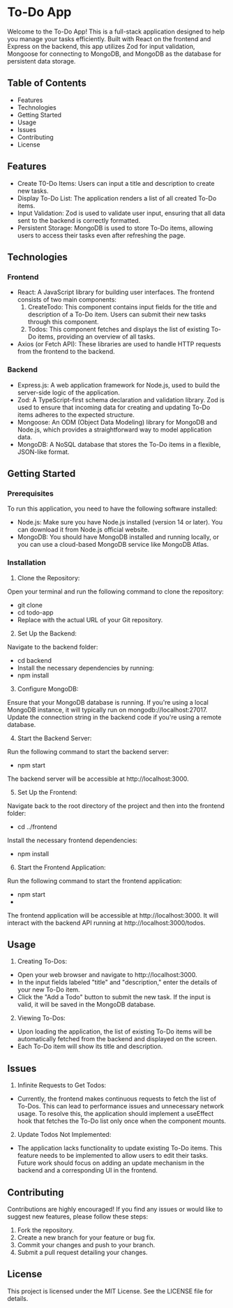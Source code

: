 # To-Do App

Welcome to the To-Do App! This is a full-stack application designed to help you manage your tasks efficiently. Built with React on the frontend and Express on the backend, this app utilizes Zod for input validation, Mongoose for connecting to MongoDB, and MongoDB as the database for persistent data storage.


## Table of Contents

* Features
* Technologies
* Getting Started
* Usage
* Issues
* Contributing
* License


## Features

* Create T0-Do Items: Users can input a title and description to create new tasks.
* Display To-Do List: The application renders a list of all created To-Do items.
* Input Validation: Zod is used to validate user input, ensuring that all data sent to the backend is correctly formatted.
* Persistent Storage: MongoDB is used to store To-Do items, allowing users to access their tasks even after refreshing the page.


## Technologies

### Frontend
* React: A JavaScript library for building user interfaces. The frontend consists of two main components:
  1. CreateTodo: This component contains input fields for the title and description of a To-Do item. Users can submit their new tasks through this component.
  2. Todos: This component fetches and displays the list of existing To-Do items, providing an overview of all tasks.
* Axios (or Fetch API): These libraries are used to handle HTTP requests from the frontend to the backend.

### Backend
* Express.js: A web application framework for Node.js, used to build the server-side logic of the application.
* Zod: A TypeScript-first schema declaration and validation library. Zod is used to ensure that incoming data for creating and updating To-Do items adheres to the expected structure.
* Mongoose: An ODM (Object Data Modeling) library for MongoDB and Node.js, which provides a straightforward way to model application data.
* MongoDB: A NoSQL database that stores the To-Do items in a flexible, JSON-like format.


## Getting Started

### Prerequisites
To run this application, you need to have the following software installed:
* Node.js: Make sure you have Node.js installed (version 14 or later). You can download it from Node.js official website.
* MongoDB: You should have MongoDB installed and running locally, or you can use a cloud-based MongoDB service like MongoDB Atlas.

### Installation
1. Clone the Repository:

Open your terminal and run the following command to clone the repository:

* git clone <repository-url>
* cd todo-app
* Replace <repository-url> with the actual URL of your Git repository.

2. Set Up the Backend:

Navigate to the backend folder:

* cd backend
* Install the necessary dependencies by running:
* npm install

3. Configure MongoDB:

Ensure that your MongoDB database is running. If you're using a local MongoDB instance, it will typically run on mongodb://localhost:27017. Update the connection string in the backend code if you're using a remote database.

4. Start the Backend Server:

Run the following command to start the backend server:

* npm start
  
The backend server will be accessible at http://localhost:3000.

5. Set Up the Frontend:

Navigate back to the root directory of the project and then into the frontend folder:

* cd ../frontend
  
Install the necessary frontend dependencies:

* npm install

6. Start the Frontend Application:

Run the following command to start the frontend application:

* npm start
* 
The frontend application will be accessible at http://localhost:3000. It will interact with the backend API running at http://localhost:3000/todos.


## Usage

1. Creating To-Dos:

* Open your web browser and navigate to http://localhost:3000.
* In the input fields labeled "title" and "description," enter the details of your new To-Do item.
* Click the "Add a Todo" button to submit the new task. If the input is valid, it will be saved in the MongoDB database.

2. Viewing To-Dos:

* Upon loading the application, the list of existing To-Do items will be automatically fetched from the backend and displayed on the screen.
* Each To-Do item will show its title and description.


## Issues

1. Infinite Requests to Get Todos:

* Currently, the frontend makes continuous requests to fetch the list of To-Dos. This can lead to performance issues and unnecessary network usage. To resolve this, the application should implement a useEffect hook that fetches the To-Do list only once when the component mounts.

2. Update Todos Not Implemented:

* The application lacks functionality to update existing To-Do items. This feature needs to be implemented to allow users to edit their tasks. Future work should focus on adding an update mechanism in the backend and a corresponding UI in the frontend.


## Contributing

Contributions are highly encouraged! If you find any issues or would like to suggest new features, please follow these steps:

1. Fork the repository.
2. Create a new branch for your feature or bug fix.
3. Commit your changes and push to your branch.
4. Submit a pull request detailing your changes.


## License

This project is licensed under the MIT License. See the LICENSE file for details.
